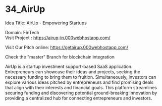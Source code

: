 # 34_AirUp
Idea Title: AirUp - Empowering Startups  

Domain: FinTech  
Visit Project : https://airup-in.000webhostapp.com/  

Visit Our Pitch online: https://getairup.000webhostapp.com/   

Check the "master" Branch for blockchain  integration

AirUp is a startup investment support-based SaaS application. Entrepreneurs can showcase their ideas and projects, seeking the necessary funding to bring them to fruition. Simultaneously, investors can explore various ideas pitched by entrepreneurs and find promising deals that align with their interests and financial goals. This platform streamlines securing funding and discovering potential ground-breaking innovation by providing a centralized hub for connecting entrepreneurs and investors.  

